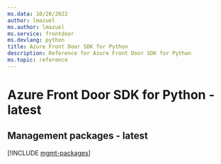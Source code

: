 ```yaml
---
ms.data: 10/20/2022
author: lmazuel
ms.author: lmazuel
ms.service: frontdoor
ms.devlang: python
title: Azure Front Door SDK for Python
description: Reference for Azure Front Door SDK for Python
ms.topic: reference
---
```

# Azure Front Door SDK for Python - latest

## Management packages - latest
[!INCLUDE [mgmt-packages](front-door-mgmt-index.md)]